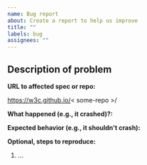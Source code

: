 ```yaml
---
name: Bug report
about: Create a report to help us improve
title: ""
labels: bug
assignees: ""
---
```


## Description of problem

**URL to affected spec or repo:**

https://w3c.github.io/< some-repo >/

**What happened (e.g., it crashed)?:**

**Expected behavior (e.g., it shouldn't crash):**

**Optional, steps to reproduce:**

1.  ...
